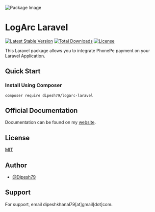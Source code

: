 ![Package Image](https://banners.beyondco.de/LogArc%20Laravel.png?theme=light&packageManager=composer+require&packageName=dipesh79%2Flogarc-laravel&pattern=architect&style=style_1&description=LogArc+Laravel+Package+%E2%80%93+Send+your+Laravel+app+logs+to+LogArc+easily.&md=1&showWatermark=1&fontSize=100px&images=https%3A%2F%2Flaravel.com%2Fimg%2Flogomark.min.svg)
# LogArc Laravel

[![Latest Stable Version](https://img.shields.io/packagist/v/dipesh79/logarc-laravel.svg?style=flat-square)](https://packagist.org/packages/dipesh79/laravel-phonepe)
[![Total Downloads](https://img.shields.io/packagist/dt/dipesh79/logarc-laravel)](https://packagist.org/packages/dipesh79/logarc-laravel)
[![License](https://img.shields.io/packagist/l/dipesh79/logarc-laravel)](https://packagist.org/packages/dipesh79/logarc-laravel)

This Laravel package allows you to integrate PhonePe payment on your Laravel Application.

## Quick Start

### Install Using Composer

```
composer require dipesh79/logarc-laravel
```
## Official Documentation

Documentation can be found on my [website](https://khanaldipesh.com.np/package/logarc-laravel).


## License

[MIT](https://choosealicense.com/licenses/mit/)

## Author

- [@Dipesh79](https://www.github.com/Dipesh79)

## Support

For support, email dipeshkhanal79[at]gmail[dot]com.
